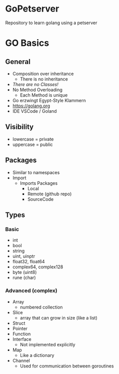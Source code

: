 # GoPetserver
Repository to learn golang using a petserver

# GO Basics

## General
 - Composition over inheritance
 	- There is no inheritance
 - *There are no Classes!*
 - No Method Overloading
 	- Each Method is unique
 - Go erzwingt Egypt-Style Klammern
 - https://golang.org
 - IDE VSCode / Goland
## Visibility
   - lowercase = private
   - uppercase = public

## Packages
 - Similar to namespaces
 - Import
 	- Imports Packages
 		- Local
 		- Remote (github repo)
 		- SourceCode
## Types
### Basic
 - int
 - bool
 - string
 - uint, uinptr
 - float32, float64
 - complex64, complex128
 - byte (uint8)
 - rune (char)

### Advanced (complex)
 - Array
 	- numbered collection
 - Slice
 	- array that can grow in size (like a list)
 - Struct
 - Pointer
 - Function
 - Interface
 	- Not implemented explicitly
 - Map
 	- Like a dictionary
 - Channel
 	- Used for communication between goroutines
